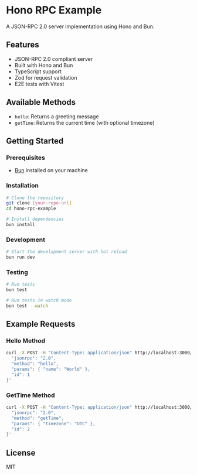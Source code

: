 # Hono RPC Example

A JSON-RPC 2.0 server implementation using Hono and Bun.

## Features

- JSON-RPC 2.0 compliant server
- Built with Hono and Bun
- TypeScript support
- Zod for request validation
- E2E tests with Vitest

## Available Methods

- `hello`: Returns a greeting message
- `getTime`: Returns the current time (with optional timezone)

## Getting Started

### Prerequisites

- [Bun](https://bun.sh) installed on your machine

### Installation

```bash
# Clone the repository
git clone [your-repo-url]
cd hono-rpc-example

# Install dependencies
bun install
```

### Development

```bash
# Start the development server with hot reload
bun run dev
```

### Testing

```bash
# Run tests
bun test

# Run tests in watch mode
bun test --watch
```

## Example Requests

### Hello Method

```bash
curl -X POST -H "Content-Type: application/json" http://localhost:3000/rpc -d '{
  "jsonrpc": "2.0",
  "method": "hello",
  "params": { "name": "World" },
  "id": 1
}'
```

### GetTime Method

```bash
curl -X POST -H "Content-Type: application/json" http://localhost:3000/rpc -d '{
  "jsonrpc": "2.0",
  "method": "getTime",
  "params": { "timezone": "UTC" },
  "id": 2
}'
```

## License

MIT 